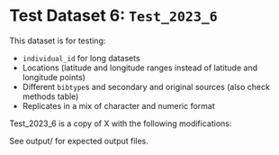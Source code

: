 
# Test Dataset 6: `Test_2023_6`

This dataset is for testing:
- `individual_id` for long datasets
- Locations (latitude and longitude ranges instead of latitude and longitude points)
- Different `bibtype`s and secondary and original sources (also check methods table)
- Replicates in a mix of character and numeric format

Test_2023_6 is a copy of X with the following modifications:

See output/ for expected output files.